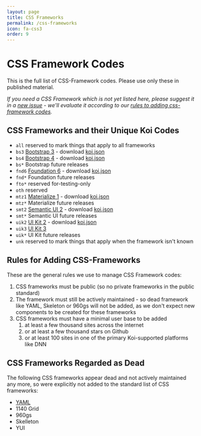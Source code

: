 ```yaml
---
layout: page
title: CSS Frameworks
permalink: /css-frameworks
icon: fa-css3
order: 9
---
```

# CSS Framework Codes

This is the full list of CSS-Framework codes. Please use only these in published material. 

_If you need a CSS Framework which is not yet listed here, please suggest it in a [new issue](/DNN-Connect/connect.koi/issues/new) - we'll evaluate it according to our [rules to adding css-framework codes](#rules-for-adding-css-frameworks)._

## CSS Frameworks and their Unique Koi Codes

* `all` reserved to mark things that apply to all frameworks
* `bs3` [Bootstrap 3](https://getbootstrap.com/docs/3.3/) - download [koi.json](koi.json/bs3/koi.json)
* `bs4` [Bootstrap 4](https://getbootstrap.com/) - download [koi.json](koi.json/bs4/koi.json)
* `bs*` Bootstrap future releases
* `fnd6` [Foundation 6](https://foundation.zurb.com/) - download [koi.json](koi.json/fnd6/koi.json)
* `fnd*` Foundation future releases
* `fto*` reserved for-testing-only
* `oth` reserved
* `mtz1` [Materialize 1](http://materializecss.com/) - download [koi.json](koi.json/mtz1/koi.json)
* `mtz*` Materialize future releases
* `smt2` [Semantic UI 2](https://semantic-ui.com/) - download [koi.json](koi.json/smt2/koi.json)
* `smt*` Semantic UI future releases
* `uik2` [UI Kit 2](https://getuikit.com/v2/) - download [koi.json](koi.json/uik2/koi.json)
* `uik3` [UI Kit 3](https://getuikit.com/)
* `uik*` UI Kit future releases
* `unk` reserved to mark things that apply when the framework isn't known

## Rules for Adding CSS-Frameworks

These are the general rules we use to manage CSS Framework codes:

1. CSS frameworks must be public (so no private frameworks in the public standard)
1. The framework must still be actively maintained - so dead framework like YAML, Skeleton or 960gs will not be added, as we don't expect new components to be created for these frameworks
1. CSS frameworks must have a minimal user base to be added
    1. at least a few thousand sites across the internet
    1. or at least a few thousand stars on Github
    1. or at least 100 sites in one of the primary Koi-supported platforms like DNN

## CSS Frameworks Regarded as Dead

The following CSS frameworks appear dead and not actively maintained any more, so were explicitly not added to the standard list of CSS frameworks:

* [YAML](http://www.yaml.de/)
* 1140 Grid
* 960gs
* Skelleton
* YUI